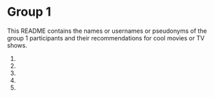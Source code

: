 # Group 1

This README contains the names or usernames or pseudonyms of the group 1 participants and their recommendations for cool movies or TV shows.

1.  
2.  
3.  
4.  
5.  
 
